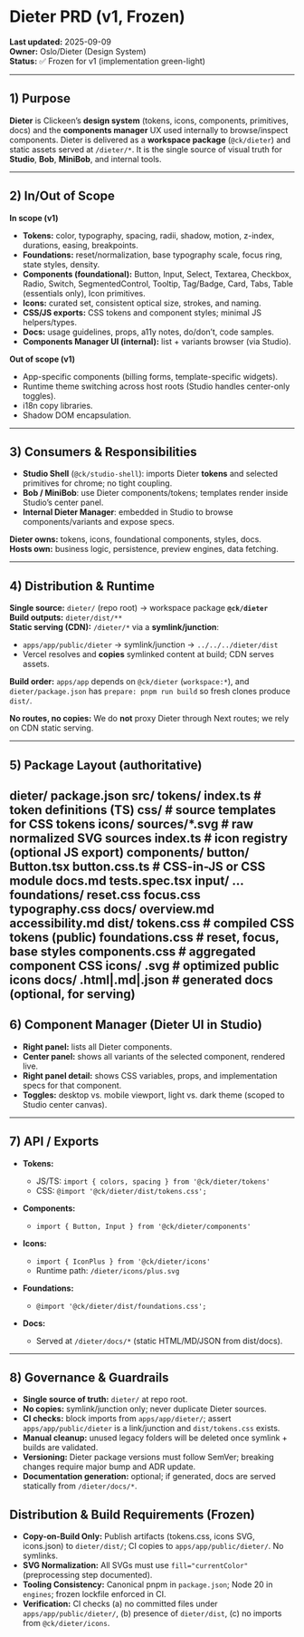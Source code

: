 # Dieter PRD (v1, Frozen)

**Last updated:** 2025-09-09  
**Owner:** Oslo/Dieter (Design System)  
**Status:** ✅ Frozen for v1 (implementation green-light)

---

## 1) Purpose

**Dieter** is Clickeen’s **design system** (tokens, icons, components, primitives, docs) and the **components manager** UX used internally to browse/inspect components. Dieter is delivered as a **workspace package** (`@ck/dieter`) and static assets served at `/dieter/*`. It is the single source of visual truth for **Studio**, **Bob**, **MiniBob**, and internal tools.

---

## 2) In/Out of Scope

**In scope (v1)**
- **Tokens:** color, typography, spacing, radii, shadow, motion, z-index, durations, easing, breakpoints.
- **Foundations:** reset/normalization, base typography scale, focus ring, state styles, density.
- **Components (foundational):** Button, Input, Select, Textarea, Checkbox, Radio, Switch, SegmentedControl, Tooltip, Tag/Badge, Card, Tabs, Table (essentials only), Icon primitives.
- **Icons:** curated set, consistent optical size, strokes, and naming.
- **CSS/JS exports:** CSS tokens and component styles; minimal JS helpers/types.
- **Docs:** usage guidelines, props, a11y notes, do/don’t, code samples.
- **Components Manager UI (internal):** list + variants browser (via Studio).

**Out of scope (v1)**
- App-specific components (billing forms, template-specific widgets).
- Runtime theme switching across host roots (Studio handles center-only toggles).
- i18n copy libraries.
- Shadow DOM encapsulation.

---

## 3) Consumers & Responsibilities

- **Studio Shell** (`@ck/studio-shell`): imports Dieter **tokens** and selected primitives for chrome; no tight coupling.  
- **Bob / MiniBob**: use Dieter components/tokens; templates render inside Studio’s center panel.  
- **Internal Dieter Manager**: embedded in Studio to browse components/variants and expose specs.

**Dieter owns:** tokens, icons, foundational components, styles, docs.  
**Hosts own:** business logic, persistence, preview engines, data fetching.

---

## 4) Distribution & Runtime

**Single source:** `dieter/` (repo root) → workspace package **`@ck/dieter`**  
**Build outputs:** `dieter/dist/**`  
**Static serving (CDN):** `/dieter/*` via a **symlink/junction**:  
- `apps/app/public/dieter` → symlink/junction → `../../../dieter/dist`  
- Vercel resolves and **copies** symlinked content at build; CDN serves assets.

**Build order:** `apps/app` depends on `@ck/dieter` (`workspace:*`), and `dieter/package.json` has `prepare: pnpm run build` so fresh clones produce `dist/`.

**No routes, no copies:** We do **not** proxy Dieter through Next routes; we rely on CDN static serving.

---

## 5) Package Layout (authoritative)
dieter/
package.json
src/
tokens/
index.ts             # token definitions (TS)
css/                 # source templates for CSS tokens
icons/
sources/*.svg        # raw normalized SVG sources
index.ts             # icon registry (optional JS export)
components/
button/
Button.tsx
button.css.ts      # CSS-in-JS or CSS module
docs.md
tests.spec.tsx
input/
…
foundations/
reset.css
focus.css
typography.css
docs/
overview.md
accessibility.md
dist/
tokens.css             # compiled CSS tokens (public)
foundations.css        # reset, focus, base styles
components.css         # aggregated component CSS
icons/
.svg                # optimized public icons
docs/
.html|.md|.json   # generated docs (optional, for serving)
---

## 6) Component Manager (Dieter UI in Studio)

- **Right panel:** lists all Dieter components.  
- **Center panel:** shows all variants of the selected component, rendered live.  
- **Right panel detail:** shows CSS variables, props, and implementation specs for that component.  
- **Toggles:** desktop vs. mobile viewport, light vs. dark theme (scoped to Studio center canvas).  

---

## 7) API / Exports

- **Tokens:**  
  - JS/TS: `import { colors, spacing } from '@ck/dieter/tokens'`  
  - CSS: `@import '@ck/dieter/dist/tokens.css';`  

- **Components:**  
  - `import { Button, Input } from '@ck/dieter/components'`  

- **Icons:**  
  - `import { IconPlus } from '@ck/dieter/icons'`  
  - Runtime path: `/dieter/icons/plus.svg`  

- **Foundations:**  
  - `@import '@ck/dieter/dist/foundations.css';`  

- **Docs:**  
  - Served at `/dieter/docs/*` (static HTML/MD/JSON from dist/docs).

---

## 8) Governance & Guardrails

- **Single source of truth:** `dieter/` at repo root.  
- **No copies:** symlink/junction only; never duplicate Dieter sources.  
- **CI checks:** block imports from `apps/app/dieter/`; assert `apps/app/public/dieter` is a link/junction and `dist/tokens.css` exists.  
- **Manual cleanup:** unused legacy folders will be deleted once symlink + builds are validated.  
- **Versioning:** Dieter package versions must follow SemVer; breaking changes require major bump and ADR update.  
- **Documentation generation:** optional; if generated, docs are served statically from `/dieter/docs/*`.  

## Distribution & Build Requirements (Frozen)
- **Copy-on-Build Only:** Publish artifacts (tokens.css, icons SVG, icons.json) to `dieter/dist/`; CI copies to `apps/app/public/dieter/`. No symlinks.  
- **SVG Normalization:** All SVGs must use `fill="currentColor"` (preprocessing step documented).  
- **Tooling Consistency:** Canonical pnpm in `package.json`; Node 20 in `engines`; frozen lockfile enforced in CI.  
- **Verification:** CI checks (a) no committed files under `apps/app/public/dieter/`, (b) presence of `dieter/dist`, (c) no imports from `@ck/dieter/icons`.